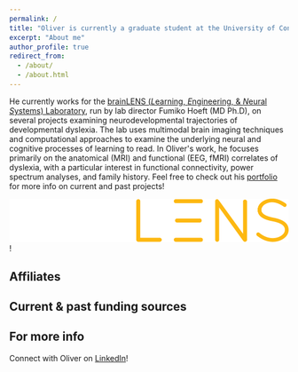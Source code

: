 ```yaml
---
permalink: /
title: "Oliver is currently a graduate student at the University of Connecticut, working at the forefront of interdisciplinary research in neuroimaging and translational neuroscience"
excerpt: "About me"
author_profile: true
redirect_from: 
  - /about/
  - /about.html
---
```


He currently works for the [brainLENS (*L*earning, *E*ngineering, & *N*eural *S*ystems) Laboratory](https://www.brainlens.org/), run by lab director Fumiko Hoeft (MD Ph.D), on several projects examining neurodevelopmental trajectories of developmental dyslexia. The lab uses multimodal brain imaging techniques and computational approaches to examine the underlying neural and cognitive processes of learning to read. In Oliver's work, he focuses primarily on the anatomical (MRI) and functional (EEG, fMRI) correlates of dyslexia, with a particular interest in functional connectivity, power spectrum analyses, and family history. Feel free to check out his [portfolio](https://ohmlasnick.github.io/portfolio/) for more info on current and past projects!

![Thanks to all @ brainLENS & UConn for their ongoing support](/images/UCSF-Brain_Lens_Logo_1_(dark_bkg).png)!

Affiliates
------


Current & past funding sources
------


For more info
------

Connect with Oliver on [LinkedIn](https://www.linkedin.com/in/ohmlasnick/)!

